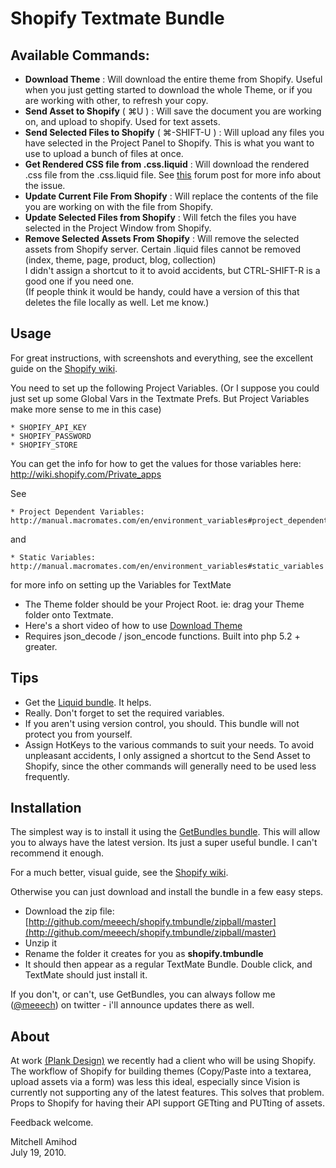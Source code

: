Shopify Textmate Bundle
=======================

Available Commands:
-------------------

* **Download Theme** : Will download the entire theme from Shopify. Useful when you just getting started to download the whole Theme, or if you are working with other, to refresh your copy.
* **Send Asset to Shopify** ( ⌘U ) : Will save the document you are working on, and upload to shopify. Used for text assets.
* **Send Selected Files to Shopify** ( ⌘-SHIFT-U ) : Will upload any files you have selected in the Project Panel to Shopify. This is what you want to use to upload a bunch of files at once.
* **Get Rendered CSS file from .css.liquid** : Will download the rendered .css file from the .css.liquid file. See [this](http://forums.shopify.com/categories/2/posts/40499) forum post for more info about the issue.
* **Update Current File From Shopify** : Will replace the contents of the file you are working on with the file from Shopify.
* **Update Selected Files from Shopify** : Will fetch the files you have selected in the Project Window from Shopify.
* **Remove Selected Assets From Shopify** : Will remove the selected assets from Shopify server. Certain .liquid files cannot be removed (index, theme, page, product, blog, collection)   
I didn't assign a shortcut to it to avoid accidents, but CTRL-SHIFT-R is a good one if you need one.   
(If people think it would be handy, could have a version of this that deletes the file locally as well. Let me know.)


Usage
-----

For great instructions, with screenshots and everything, see the excellent guide on the [Shopify wiki](http://wiki.shopify.com/Shopify_Textmate_Bundle).

You need to set up the following Project Variables. (Or I suppose you could just set up some Global Vars in the Textmate Prefs. But Project Variables make more sense to me in this case) 

    * SHOPIFY_API_KEY
    * SHOPIFY_PASSWORD
    * SHOPIFY_STORE

You can get the info for how to get the values for those variables here: http://wiki.shopify.com/Private_apps

See 

    * Project Dependent Variables: http://manual.macromates.com/en/environment_variables#project_dependent_variables 

and 

    * Static Variables: http://manual.macromates.com/en/environment_variables#static_variables

for more info on setting up the Variables for TextMate

* The Theme folder should be your Project Root. ie: drag your Theme folder onto Textmate.
* Here's a short video of how to use [Download Theme](http://www.vimeo.com/13472939)
* Requires json\_decode / json\_encode functions. Built into php 5.2 + greater.

Tips
----

* Get the [Liquid bundle](http://github.com/andrew/liquid-tmbundle). It helps. 
* Really. Don't forget to set the required variables.
* If you aren't using version control, you should. This bundle will not protect you from yourself.
* Assign HotKeys to the various commands to suit your needs. To avoid unpleasant accidents, I only assigned a shortcut to the Send Asset to Shopify, since the other commands will generally need to be used less frequently. 

Installation
------------

The simplest way is to install it using the [GetBundles bundle](http://solutions.treypiepmeier.com/2009/02/25/installing-getbundles-on-a-fresh-copy-of-textmate/). This will allow you to always have the latest version. Its just a super useful bundle. I can't recommend it enough. 

For a much better, visual guide, see the [Shopify wiki](http://wiki.shopify.com/Shopify_Textmate_Bundle).

Otherwise you can just download and install the bundle in a few easy steps.

* Download the zip file: [http://github.com/meeech/shopify.tmbundle/zipball/master](http://github.com/meeech/shopify.tmbundle/zipball/master)
* Unzip it
* Rename the folder it creates for you as **shopify.tmbundle**
* It should then appear as a regular TextMate Bundle. Double click, and TextMate should just install it. 

If you don't, or can't, use GetBundles, you can always follow me ([@meeech](http://www.twitter.com/meeech)) on twitter - i'll announce updates there as well. 

About
-----

At work [(Plank Design)](http://www.plankdesign.com) we recently had a client who will be using Shopify. The workflow of Shopify for building themes (Copy/Paste into a textarea, upload assets via a form) was less this ideal, especially since Vision is currently not supporting any of the latest features. This solves that problem. Props to Shopify for having their API support GETting and PUTting of assets.

Feedback welcome.

Mitchell Amihod  
July 19, 2010.
